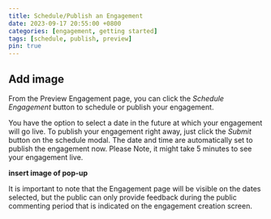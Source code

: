 ```yaml
---
title: Schedule/Publish an Engagement
date: 2023-09-17 20:55:00 +0800
categories: [engagement, getting started] 
tags: [schedule, publish, preview] 
pin: true
---
```

## Add image

From the Preview Engagement page, you can click the *Schedule Engagement* button to schedule or publish your engagement.

You have the option to select a date in the future at which your engagement will go live. To publish your engagement right away, just click the *Submit* button on the schedule modal. The date and time are automatically set to publish the engagement now. Please Note, it might take 5 minutes to see your engagement live. 

**insert image of pop-up**

It is important to note that the Engagement page will be visible on the dates selected, but the public can only provide feedback during the public commenting period that is indicated on the engagement creation screen.
